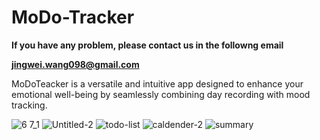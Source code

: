# MoDo-Tracker

**If you have any problem, please contact us in the followng email**


**jingwei.wang098@gmail.com**

MoDoTeacker is a versatile and intuitive app designed to enhance your emotional well-being by seamlessly combining day recording with mood tracking. 

![6 7_1](https://github.com/sky1122/MoDo-Tracker/assets/48091236/6b785d94-513d-48cb-bb8a-5bc39a8df5f4)
![Untitled-2](https://github.com/sky1122/MoDo-Tracker/assets/48091236/93c2863c-7a06-4d6e-a3ac-4edd8ceeedca)
![todo-list](https://github.com/sky1122/MoDo-Tracker/assets/48091236/feb7e5aa-0d73-4357-b670-4378cee41df6)
![caldender-2](https://github.com/sky1122/MoDo-Tracker/assets/48091236/eb8ecaa0-6327-4457-9214-ac4a1ff61e12)
![summary](https://github.com/sky1122/MoDo-Tracker/assets/48091236/2c8de0bf-a3aa-41b1-b68e-0f77f22a48b7)
